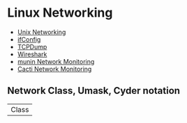 # Linux Networking

* [Unix Networking](https://www.youtube.com/watch?v=fHgk7aDGn_4)
* [ifConfig](https://www.tecmint.com/ifconfig-command-examples/)
* [TCPDump](https://www.tecmint.com/12-tcpdump-commands-a-network-sniffer-tool/)
* [Wireshark](https://www.tecmint.com/wireshark-network-traffic-analyzer-for-linux/)
* [munin Network Monitoring](https://www.tecmint.com/install-munin-network-monitoring-in-rhel-centos-fedora/)
* [Cacti Network Monitoring](https://www.tecmint.com/install-cacti-network-monitoring-on-rhel-centos-fedora/)

## Network Class, Umask, Cyder notation

<table>
<tr>
<td>Class</td>
</tr>
<tr>
</tr>
<tr>
</tr>
<tr>
</tr>
</table>

